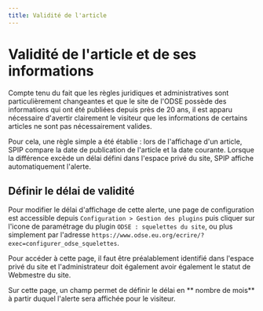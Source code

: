 ```yaml
---
title: Validité de l'article
---
```

# Validité de l'article et de ses informations

Compte tenu du fait que les règles juridiques et administratives sont particulièrement changeantes et que le site de l'ODSE possède des informations qui ont été publiées depuis près de 20 ans, il est apparu nécessaire d'avertir clairement le visiteur que les informations de certains articles ne sont pas nécessairement valides.

Pour cela, une règle simple a été établie : lors de l'affichage d'un article, SPIP compare la date de publication de l'article et la date courante. Lorsque la différence excède un délai défini dans l'espace privé du site, SPIP affiche automatiquement l'alerte.

## Définir le délai de validité

Pour modifier le délai d'affichage de cette alerte, une page de configuration est accessible depuis ``Configuration > Gestion des plugins`` puis cliquer sur l'icone de paramétrage du plugin ``ODSE : squelettes du site``, ou plus simplement par l'adresse ``https://www.odse.eu.org/ecrire/?exec=configurer_odse_squelettes``.

Pour accéder à cette page, il faut être préalablement identifié dans l'espace privé du site et l'administrateur doit également avoir également le statut de Webmestre du site.


Sur cette page, un champ permet de définir le délai en ** nombre de mois** à partir duquel l'alerte sera affichée pour le visiteur.
